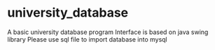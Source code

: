 # university_database

A basic university database program
Interface is based on java swing library
Please use sql file to import database into mysql
